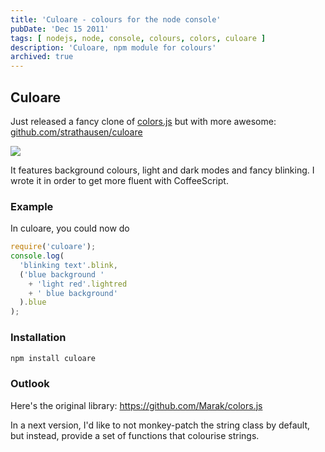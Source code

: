 ```yaml
---
title: 'Culoare - colours for the node console'
pubDate: 'Dec 15 2011'
tags: [ nodejs, node, console, colours, colors, culoare ]
description: 'Culoare, npm module for colours'
archived: true
---
```


## Culoare

Just released a fancy clone of
<a href="https://npmjs.org/package/colors">colors.js</a>
but with more awesome:
<a href="https://github.com/strathausen/culoare">github.com/strathausen/culoare</a>

<img src="/images/culoare.gif" />

It features background colours, light and dark modes and fancy blinking.
I wrote it in order to get more fluent with CoffeeScript.

### Example

In culoare, you could now do

``` js
require('culoare');
console.log(
  'blinking text'.blink,
  ('blue background '
    + 'light red'.lightred
    + ' blue background'
  ).blue
);
```

### Installation

``` bash
npm install culoare
```

### Outlook

Here's the original library:
https://github.com/Marak/colors.js

In a next version,
I'd like to not monkey-patch the string class by default,
but instead, provide a set of functions that colourise strings.
